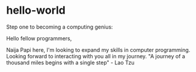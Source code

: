 # hello-world
Step one to becoming a computing genius:

Hello fellow programmers,

Naija Papi here, I'm looking to expand my skills in computer programming. Looking forward to interacting with you all in my journey. "A journey of a thousand miles begins with a single step" - Lao Tzu
